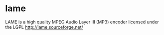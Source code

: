 # lame
LAME is a high quality MPEG Audio Layer III (MP3) encoder licensed under the LGPL http://lame.sourceforge.net/
